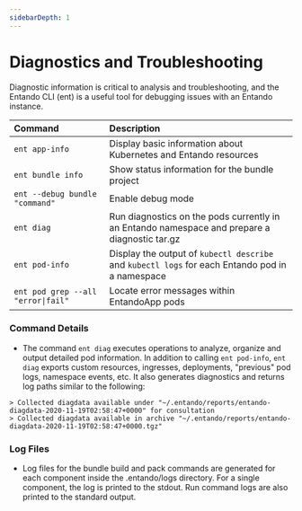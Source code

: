 ```yaml
---
sidebarDepth: 1
---
```


# Diagnostics and Troubleshooting

Diagnostic information is critical to analysis and troubleshooting, and the Entando CLI (ent) is a useful tool for debugging issues with an Entando instance. 

| Command | Description
| :- | :-
| `ent app-info` | Display basic information about Kubernetes and Entando resources
|`ent bundle info`|Show status information for the bundle project|
|`ent --debug bundle "command"` |Enable debug mode|
| `ent diag` | Run diagnostics on the pods currently in an Entando namespace and prepare a diagnostic tar.gz
| `ent pod-info` | Display the output of `kubectl describe` and `kubectl logs` for each Entando pod in a namespace
| `ent pod grep --all "error\|fail"` | Locate error messages within EntandoApp pods 


### Command Details
* The command `ent diag` executes operations to analyze, organize and output detailed pod information. In addition to calling `ent pod-info`, `ent diag` exports custom resources, ingresses, deployments, "previous" pod logs, namespace events, etc. It also generates diagnostics and returns log paths similar to the following:
```
> Collected diagdata available under "~/.entando/reports/entando-diagdata-2020-11-19T02:58:47+0000" for consultation
> Collected diagdata available in archive "~/.entando/reports/entando-diagdata-2020-11-19T02:58:47+0000.tgz"
```

### Log Files
* Log files for the bundle build and pack commands are generated for each component inside the .entando/logs directory. For a single component, the log is printed to the stdout.  Run command logs are also printed to the standard output.

